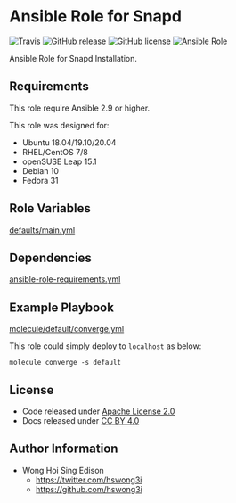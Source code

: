 # Ansible Role for Snapd

[![Travis](https://img.shields.io/travis/com/alvistack/ansible-role-snapd.svg)](https://travis-ci.com/alvistack/ansible-role-snapd)
[![GitHub release](https://img.shields.io/github/release/alvistack/ansible-role-snapd.svg)](https://github.com/alvistack/ansible-role-snapd)
[![GitHub license](https://img.shields.io/github/license/alvistack/ansible-role-snapd.svg)](https://github.com/alvistack/ansible-role-snapd/blob/master/LICENSE)
[![Ansible Role](https://img.shields.io/badge/galaxy-alvistack.snapd-blue.svg)](https://galaxy.ansible.com/alvistack/snapd)

Ansible Role for Snapd Installation.

## Requirements

This role require Ansible 2.9 or higher.

This role was designed for:

  - Ubuntu 18.04/19.10/20.04
  - RHEL/CentOS 7/8
  - openSUSE Leap 15.1
  - Debian 10
  - Fedora 31

## Role Variables

[defaults/main.yml](defaults/main.yml)

## Dependencies

[ansible-role-requirements.yml](ansible-role-requirements.yml)

## Example Playbook

[molecule/default/converge.yml](molecule/default/converge.yml)

This role could simply deploy to `localhost` as below:

    molecule converge -s default

## License

  - Code released under [Apache License 2.0](LICENSE)
  - Docs released under [CC BY 4.0](http://creativecommons.org/licenses/by/4.0/)

## Author Information

  - Wong Hoi Sing Edison
      - <https://twitter.com/hswong3i>
      - <https://github.com/hswong3i>
